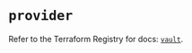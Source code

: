 # `provider`

Refer to the Terraform Registry for docs: [`vault`](https://registry.terraform.io/providers/hashicorp/vault/5.2.1/docs).
